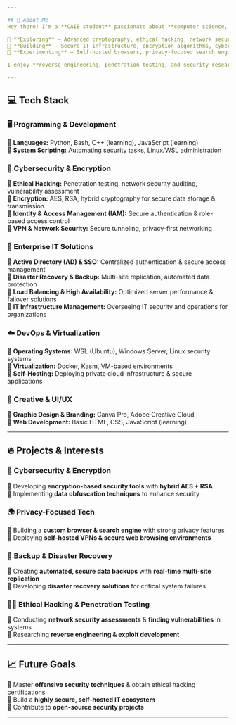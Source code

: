```yaml
---

## 🚀 About Me  
Hey there! I'm a **CAIE student** passionate about **computer science, cybersecurity, and ethical hacking**. I specialize in building **enterprise-grade IT solutions**, developing **advanced security tools**, and researching **offensive and defensive cybersecurity techniques**.   

🔹 **Exploring** – Advanced cryptography, ethical hacking, network security  
🔹 **Building** – Secure IT infrastructure, encryption algorithms, cybersecurity tools  
🔹 **Experimenting** – Self-hosted browsers, privacy-focused search engines, enterprise security systems  

I enjoy **reverse engineering, penetration testing, and security research**, aiming to develop robust defenses against cyber threats.  

---
```


## 💻 Tech Stack  
### 🖥 Programming & Development  
🔹 **Languages:** Python, Bash, C++ (learning), JavaScript (learning)  
🔹 **System Scripting:** Automating security tasks, Linux/WSL administration  

### 🔐 Cybersecurity & Encryption  
🔹 **Ethical Hacking:** Penetration testing, network security auditing, vulnerability assessment  
🔹 **Encryption:** AES, RSA, hybrid cryptography for secure data storage & transmission  
🔹 **Identity & Access Management (IAM):** Secure authentication & role-based access control  
🔹 **VPN & Network Security:** Secure tunneling, privacy-first networking  

### 🏢 Enterprise IT Solutions  
🔹 **Active Directory (AD) & SSO:** Centralized authentication & secure access management  
🔹 **Disaster Recovery & Backup:** Multi-site replication, automated data protection  
🔹 **Load Balancing & High Availability:** Optimized server performance & failover solutions  
🔹 **IT Infrastructure Management:** Overseeing IT security and operations for organizations  

### ☁️ DevOps & Virtualization  
🔹 **Operating Systems:** WSL (Ubuntu), Windows Server, Linux security systems  
🔹 **Virtualization:** Docker, Kasm, VM-based environments  
🔹 **Self-Hosting:** Deploying private cloud infrastructure & secure applications  

### 🎨 Creative & UI/UX  
🔹 **Graphic Design & Branding:** Canva Pro, Adobe Creative Cloud  
🔹 **Web Development:** Basic HTML, CSS, JavaScript (learning)  

---

## 🔥 Projects & Interests  
### 🔐 **Cybersecurity & Encryption**  
🔹 Developing **encryption-based security tools** with **hybrid AES + RSA**  
🔹 Implementing **data obfuscation techniques** to enhance security  

### 🌍 **Privacy-Focused Tech**  
🔹 Building a **custom browser & search engine** with strong privacy features  
🔹 Deploying **self-hosted VPNs & secure web browsing environments**  

### 💾 **Backup & Disaster Recovery**  
🔹 Creating **automated, secure data backups** with **real-time multi-site replication**  
🔹 Developing **disaster recovery solutions** for critical system failures  

### 🏴‍☠️ **Ethical Hacking & Penetration Testing**  
🔹 Conducting **network security assessments** & **finding vulnerabilities** in systems  
🔹 Researching **reverse engineering & exploit development**  

---

## 📈 Future Goals  
🔹 Master **offensive security techniques** & obtain ethical hacking certifications  
🔹 Build a **highly secure, self-hosted IT ecosystem**  
🔹 Contribute to **open-source security projects**  

---

